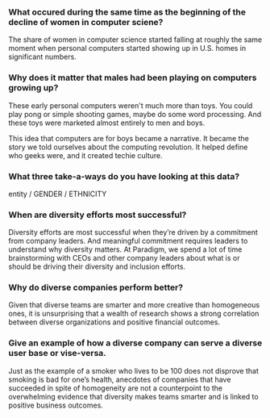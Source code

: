 

### What occured during the same time as the beginning of the decline of women in computer sciene?

The share of women in computer science started falling at roughly the same moment when personal computers started showing up in U.S. homes in significant numbers.

### Why does it matter that males had been playing on computers growing up?

These early personal computers weren't much more than toys. You could play pong or simple shooting games, maybe do some word processing. And these toys were marketed almost entirely to men and boys.

This idea that computers are for boys became a narrative. It became the story we told ourselves about the computing revolution. It helped define who geeks were, and it created techie culture.

### What three take-a-ways do you have looking at this data?

entity / GENDER / ETHNICITY

### When are diversity efforts most successful?

Diversity efforts are most successful when they’re driven by a commitment from company leaders. And meaningful commitment requires leaders to understand why diversity matters. At Paradigm, we spend a lot of time brainstorming with CEOs and other company leaders about what is or should be driving their diversity and inclusion efforts.

### Why do diverse companies perform better?

Given that diverse teams are smarter and more creative than homogeneous ones, it is unsurprising that a wealth of research shows a strong correlation between diverse organizations and positive financial outcomes.

### Give an example of how a diverse company can serve a diverse user base or vise-versa.

Just as the example of a smoker who lives to be 100 does not disprove that smoking is bad for one’s health, anecdotes of companies that have succeeded in spite of homogeneity are not a counterpoint to the overwhelming evidence that diversity makes teams smarter and is linked to positive business outcomes.  